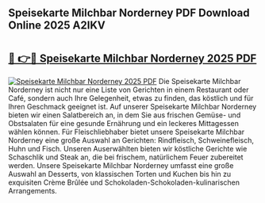 ## Speisekarte Milchbar Norderney PDF Download Online 2025 A2IKV

# <h2><a href="http://gcd27v.nevu.top/?p=Speisekarte+Milchbar+Norderney">🔗 👉🔴 Speisekarte Milchbar Norderney 2025 PDF</a></h2>

[![Speisekarte Milchbar Norderney 2025 PDF](https://i.imgur.com/dBaPXMq.png)](http://gcd27v.nevu.top/?p=Speisekarte+Milchbar+Norderney)
Die Speisekarte Milchbar Norderney ist nicht nur eine Liste von Gerichten in einem Restaurant oder Café, sondern auch Ihre Gelegenheit, etwas zu finden, das köstlich und für Ihren Geschmack geeignet ist. Auf unserer Speisekarte Milchbar Norderney bieten wir einen Salatbereich an, in dem Sie aus frischen Gemüse- und Obstsalaten für eine gesunde Ernährung und ein leckeres Mittagessen wählen können. Für Fleischliebhaber bietet unsere Speisekarte Milchbar Norderney eine große Auswahl an Gerichten: Rindfleisch, Schweinefleisch, Huhn und Fisch. Unseren Auserwählten bieten wir köstliche Gerichte wie Schaschlik und Steak an, die bei frischem, natürlichem Feuer zubereitet werden. Unsere Speisekarte Milchbar Norderney umfasst eine große Auswahl an Desserts, von klassischen Torten und Kuchen bis hin zu exquisiten Crème Brûlée und Schokoladen-Schokoladen-kulinarischen Arrangements.
